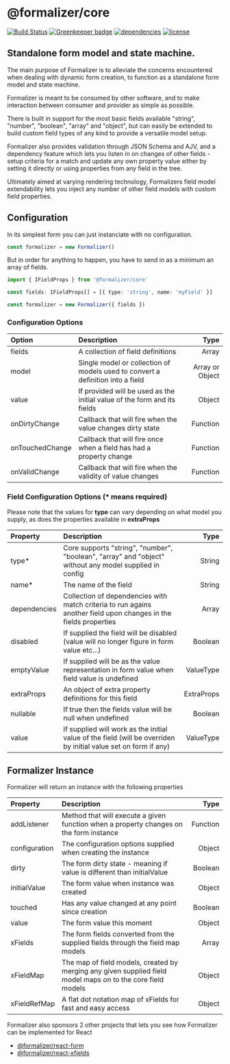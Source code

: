 # @formalizer/core

[![Build Status](https://travis-ci.com/IgorSzyporyn/formalizer-core.svg?branch=master)](https://travis-ci.com/IgorSzyporyn/formalizer-core)
[![Greenkeeper badge](https://badges.greenkeeper.io/IgorSzyporyn/formalizer-core.svg)](https://greenkeeper.io/)
[![dependencies](https://david-dm.org/IgorSzyporyn/formalizer-core.svg)](https://david-dm.org/IgorSzyporyn/formalizer-core)
[![license](https://badgen.now.sh/badge/license/MIT)](./LICENSE)

## Standalone form model and state machine.

The main purpose of Formalizer is to alleviate the concerns encountered when dealing with dynamic form creation, to function as a standalone form model and state machine.

Formalizer is meant to be consumed by other software, and to make interaction between consumer and provider as simple as possible.

There is built in support for the most basic fields available "string", "number", "boolean", "array" and "object", but can easily be extended to build custom field types of any kind to provide a versatile model setup.

Formalizer also provides validation through JSON Schema and AJV, and a dependency feature which lets you listen in on changes of other fields - setup criteria for a match and update any own property value either by setting it directly or using properties from any field in the tree.

Ultimately aimed at varying rendering technology, Formalizers field model extendability lets you inject any number of other field models with custom field properties.

## Configuration

In its simplest form you can just instanciate with no configuration.

```typescript
const formalizer = new Formalizer()
```

But in order for anything to happen, you have to send in as a minimum an array of fields.

```typescript
import { IFieldProps } from '@formalizer/core'

const fields: IFieldProps[] = [{ type: 'string', name: 'myField' }]

const formalizer = new Formalizer({ fields })
```

### Configuration Options

| Option          | Description                                                                    |            Type |
| :-------------- | :----------------------------------------------------------------------------- | --------------: |
| fields          | A collection of field definitions                                              |           Array |
| model           | Single model or collection of models used to convert a definition into a field | Array or Object |
| value           | If provided will be used as the initial value of the form and its fields       |          Object |
| onDirtyChange   | Callback that will fire when the value changes dirty state                     |        Function |
| onTouchedChange | Callback that will fire once when a field has had a property change            |        Function |
| onValidChange   | Callback that will fire when the validity of value changes                     |        Function |

### Field Configuration Options (\* means required)

Please note that the values for **type** can vary depending on what model you supply, as does the properties available in **extraProps**

| Property     | Description                                                                                                      |       Type |
| :----------- | :--------------------------------------------------------------------------------------------------------------- | ---------: |
| type\*       | Core supports "string", "number", "boolean", "array" and "object" without any model supplied in config           |     String |
| name\*       | The name of the field                                                                                            |     String |
| dependencies | Collection of dependencies with match criteria to run agains another field upon changes in the fields properties |      Array |
| disabled     | If supplied the field will be disabled (value will no longer figure in form value etc...)                        |    Boolean |
| emptyValue   | If supplied will be as the value representation in form value when field value is undefined                      |  ValueType |
| extraProps   | An object of extra property definitions for this field                                                           | ExtraProps |
| nullable     | If true then the fields value will be null when undefined                                                        |    Boolean |
| value        | If supplied will work as the initial value of the field (will be overriden by initial value set on form if any)  |  ValueType |

## Formalizer Instance

Formalizer will return an instance with the following properties

| Property      | Description                                                                                                 |     Type |
| :------------ | :---------------------------------------------------------------------------------------------------------- | -------: |
| addListener   | Method that will execute a given function when a property changes on the form instance                      | Function |
| configuration | The configuration options supplied when creating the instance                                               |   Object |
| dirty         | The form dirty state - meaning if value is different than initialValue                                      |  Boolean |
| initialValue  | The form value when instance was created                                                                    |   Object |
| touched       | Has any value changed at any point since creation                                                           |  Boolean |
| value         | The form value this moment                                                                                  |   Object |
| xFields       | The form fields converted from the supplied fields through the field map models                             |    Array |
| xFieldMap     | The map of field models, created by merging any given supplied field model maps on to the core field models |   Object |
| xFieldRefMap  | A flat dot notation map of xFields for fast and easy access                                                 |   Object |

Formalizer also sponsors 2 other projects that lets you see how Formalizer can be implemented for React

- [@formalizer/react-form](https://github.com/IgorSzyporyn/formalizer-react-form)
- [@formalizer/react-xfields](https://github.com/IgorSzyporyn/formalizer-react-xfields)
